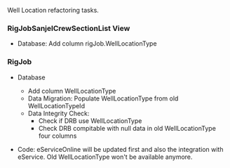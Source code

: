 Well Location refactoring tasks.



### RigJobSanjelCrewSectionList View

- Database: Add column rigJob.WellLocationType



### RigJob

- Database

  - Add column WellLocationType
  - Data Migration: Populate WellLocationType from old WellLocationTypeId
  - Data  Integrity Check:
    - Check if DRB use WellLocationType
    - Check DRB compitable with null data in old WellLocationType four columns

  

- Code:  eServiceOnline will be updated first and also the integration with eService. Old WellLocationType won't be available anymore. 

  

